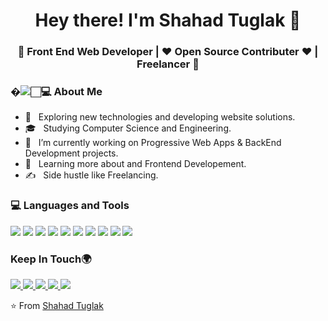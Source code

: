 <h1 align="center">Hey there! I'm Shahad Tuglak  👋 </h1>
<h3 align="center">🚀 Front End Web Developer | ♥  Open Source Contributer  ♥ | Freelancer 🚀</h3>
<div>
<!-- <img width = "35%" align="right" alt="PIC" height="300px" src="https://www.instagram.com/p/B5JwTrIpEc8/?utm_source=ig_web_copy_link" /> -->
<div align="left"> 
  <h3> �<img src="https://img.icons8.com/dusk/100/000000/superman.png"/>🏻‍💻 About Me </h3>

  - 🤔 &nbsp; Exploring new technologies and developing website solutions.
  - 🎓 &nbsp; Studying Computer Science and Engineering.
  - 💼 &nbsp; I’m currently working on Progressive Web Apps & BackEnd Development projects.
  - 🌱 &nbsp; Learning more about  and Frontend Developement.
  - ✍️ &nbsp; Side hustle like Freelancing.  
</div> 
</div>

<div>
  <h3> 💻 Languages and Tools </h3>
  <p>
    <img src="https://img.icons8.com/color/48/000000/css3.png"/>
    <img src="https://img.icons8.com/color/50/000000/html-5.png"/>
    <img src="https://img.icons8.com/color/48/000000/bootstrap.png"/>
    <img src="https://img.icons8.com/dusk/64/000000/php-logo.png"/>
    <img src="https://img.icons8.com/color/64/000000/java-coffee-cup-logo.png"/>
    <img src="https://img.icons8.com/color/48/000000/c-plus-plus-logo.png"/>
    <img src="https://img.icons8.com/dusk/48/000000/github.png"/>
    <img src="https://img.icons8.com/color/48/000000/git.png"/>
    <img src="https://img.icons8.com/color/48/000000/mysql-logo.png"/>
    <img src="https://img.icons8.com/color/48/000000/javascript.png"/>
 </p>
</div> 

<div>
  <h3> Keep In Touch🌍 </h3>
  <p>
    <a href="https://www.instagram.com/_shahad_tuglak_/">
      <img src="https://img.icons8.com/office/48/000000/instagram.png"/>
    </a>
     <a href="https://www.linkedin.com/in/shahad-tuglak-29a955144/">
      <img src="https://img.icons8.com/doodle/48/000000/linkedin--v2.png"/>
    </a>
     <a href="https://www.facebook.com/tuglak.shahad">
       <img src="https://img.icons8.com/dusk/50/000000/facebook-new--v2.png"/>
    </a>
    <a href="https://github.com/Shahadtuglak">
      <img src="https://img.icons8.com/bubbles/50/000000/github.png"/>
    </a>
     <a href="https://twitter.com/ShahadTuglak">
       <img src="https://img.icons8.com/plasticine/100/000000/twitter--v1.png"/>
    </a>
    
    
  </p>
  </div>

⭐️ From [Shahad Tuglak](https://shahadtuglak.github.io/portfolio/)
